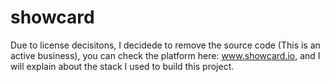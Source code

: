 # showcard

Due to license decisitons, I decidede to remove the source code (This is an active business), you can check the platform here: www.showcard.io, and I will explain about the stack I used to build this project.
